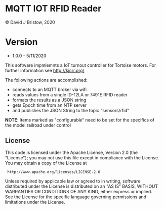 # MQTT IOT RFID Reader
&copy; David J Bristow, 2020

# Version
* 1.0.0 - 5/11/2020

This software impmlemnts a IoT turnout controller for Tortoise motors.
For further information see http://kjcrr.org/

The following actions are accomplished:
  - connects to an MQTT broker via wifi
  - reads values from a single ID-12LA or 7491E RFID reader
  - formats the results as a JSON string
  - gets Epoch time from an NTP server
  - and publishes the JSON String to the topic "sensors/rfid"
  
**NOTE**: Items marked as "configurable" need to be set for the specifics of the model railroad under control

## License

   This code  is licensed under the Apache License, Version 2.0 (the "License");
   you may not use this file except in compliance with the License.
   You may obtain a copy of the License at

     http://www.apache.org/licenses/LICENSE-2.0

   Unless required by applicable law or agreed to in writing, software
   distributed under the License is distributed on an "AS IS" BASIS,
   WITHOUT WARRANTIES OR CONDITIONS OF ANY KIND, either express or implied.
   See the License for the specific language governing permissions and
   limitations under the License.
